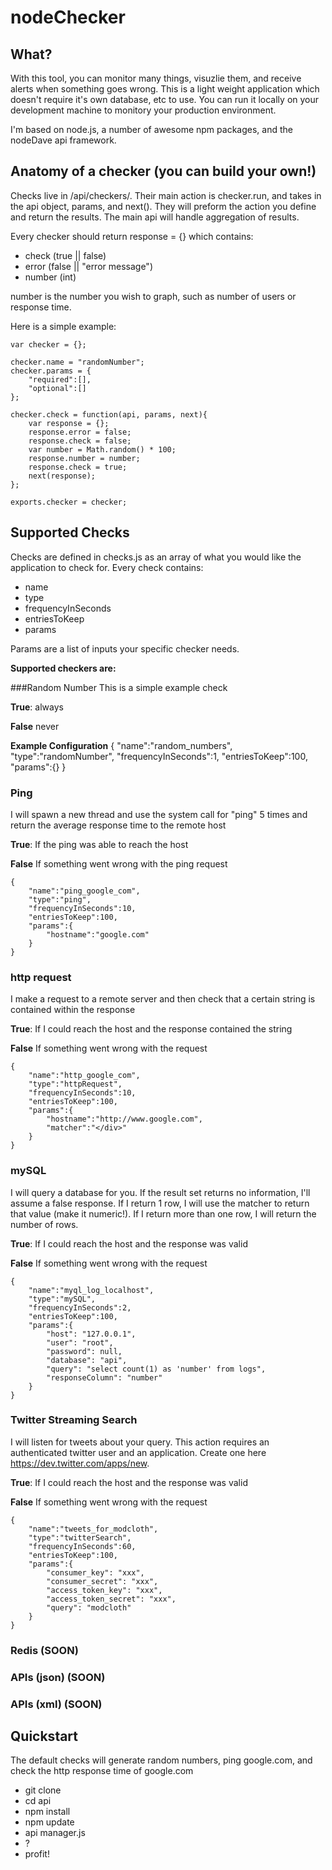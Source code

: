 # nodeChecker

## What?
With this tool, you can monitor many things, visuzlie them, and receive alerts when something goes wrong.  This is a light weight application which doesn't require it's own database, etc to use.  You can run it locally on your development machine to monitory your production environment.  

I'm based on node.js, a number of awesome npm packages, and the nodeDave api framework.

## Anatomy of a checker (you can build your own!)
Checks live in /api/checkers/.  Their main action is checker.run, and takes in the api object, params, and next().  They will preform the action you define and return the results.  The main api will handle aggregation of results.  

Every checker should return response = {} which contains:

* check (true || false)
* error (false || "error message")
* number (int)

number is the number you wish to graph, such as number of users or response time.

Here is a simple example:

	var checker = {};
	
	checker.name = "randomNumber";
	checker.params = {
		"required":[],
		"optional":[]
	};
	
	checker.check = function(api, params, next){
		var response = {};
		response.error = false;
		response.check = false;
		var number = Math.random() * 100;
		response.number = number;
		response.check = true;
		next(response);
	};

	exports.checker = checker;

## Supported Checks
Checks are defined in checks.js as an array of what you would like the application to check for.  Every check contains:

* name
* type
* frequencyInSeconds
* entriesToKeep
* params

Params are a list of inputs your specific checker needs.

**Supported checkers are:**

###Random Number
This is a simple example check

**True**: always

**False** never

**Example Configuration**
	{
		"name":"random_numbers",
		"type":"randomNumber",
		"frequencyInSeconds":1,
		"entriesToKeep":100,
		"params":{}
	}

### Ping
I will spawn a new thread and use the system call for "ping" 5 times and return the average response time to the remote host

**True**: If the ping was able to reach the host

**False** If something went wrong with the ping request

	{
		"name":"ping_google_com",
		"type":"ping",
		"frequencyInSeconds":10,
		"entriesToKeep":100,
		"params":{
			"hostname":"google.com"
		}
	}

### http request
I make a request to a remote server and then check that a certain string is contained within the response

**True**: If I could reach the host and the response contained the string

**False** If something went wrong with the request

	{
		"name":"http_google_com",
		"type":"httpRequest",
		"frequencyInSeconds":10,
		"entriesToKeep":100,
		"params":{
			"hostname":"http://www.google.com",
			"matcher":"</div>"
		}
	}


### mySQL
I will query a database for you.  If the result set returns no information, I'll assume a false response.  If I return 1 row, I will use the matcher to return that value (make it numeric!).  If I return more than one row, I will return the number of rows.

**True**: If I could reach the host and the response was valid

**False** If something went wrong with the request

	{
		"name":"myql_log_localhost",
		"type":"mySQL",
		"frequencyInSeconds":2,
		"entriesToKeep":100,
		"params":{
			"host": "127.0.0.1",
			"user": "root",
			"password": null,
			"database": "api",
			"query": "select count(1) as 'number' from logs",
			"responseColumn": "number"
		}
	}

### Twitter Streaming Search
I will listen for tweets about your query.  This action requires an authenticated twitter user and an application.  Create one here https://dev.twitter.com/apps/new.  

**True**: If I could reach the host and the response was valid

**False** If something went wrong with the request

	{
		"name":"tweets_for_modcloth",
		"type":"twitterSearch",
		"frequencyInSeconds":60,
		"entriesToKeep":100,
		"params":{
			"consumer_key": "xxx",
			"consumer_secret": "xxx",
			"access_token_key": "xxx",
			"access_token_secret": "xxx",
			"query": "modcloth"
		}
	}

### Redis (SOON)
### APIs (json) (SOON)
### APIs (xml) (SOON)


## Quickstart
The default checks will generate random numbers, ping google.com, and check the http response time of google.com
* git clone
* cd api
* npm install
* npm update
* api manager.js
* ?
* profit!